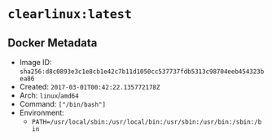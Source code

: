# `clearlinux:latest`

## Docker Metadata

- Image ID: `sha256:d8c0893e3c1e8cb1e42c7b11d1050cc537737fdb5313c98704eeb454323bea86`
- Created: `2017-03-01T00:42:22.135772178Z`
- Arch: `linux`/`amd64`
- Command: `["/bin/bash"]`
- Environment:
  - `PATH=/usr/local/sbin:/usr/local/bin:/usr/sbin:/usr/bin:/sbin:/bin`
